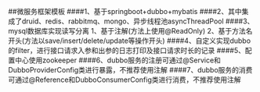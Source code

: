 ##微服务框架模板
####1、基于springboot+dubbo+mybatis
####2、其中集成了druid、redis、rabbitmq、mongo、异步线程池asyncThreadPool
####3、mysql数据库实现读写分离
    1、基于注解(方法上使用@ReadOnly)
    2、基于方法名开头(方法以save/insert/delete/update等操作开头)
####4、自定义实现dubbo的filter，进行接口请求入参和出参的日志打印及接口请求时长的记录
####5、配置中心使用zookeeper
####6、dubbo服务的注册可通过@Service和DubboProviderConfig类进行暴露，不推荐使用注解
####7、dubbo服务的消费可通过@Reference和DubboConsumerConfig类进行消费，不推荐使用注解